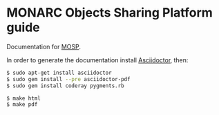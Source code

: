 # MONARC Objects Sharing Platform guide

Documentation for [MOSP](https://github.com/CASES-LU/MOSP).

In order to generate the documentation install
[Asciidoctor](http://asciidoctor.org/#installation), then:

```bash
$ sudo apt-get install asciidoctor
$ sudo gem install --pre asciidoctor-pdf
$ sudo gem install coderay pygments.rb

$ make html
$ make pdf
```
